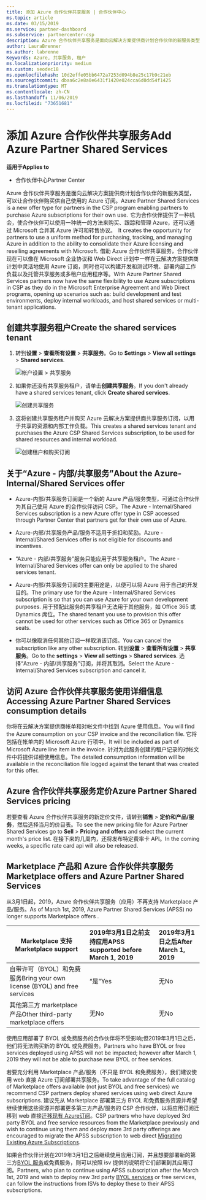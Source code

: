 ```yaml
---
title: 添加 Azure 合作伙伴共享服务 | 合作伙伴中心
ms.topic: article
ms.date: 03/15/2019
ms.service: partner-dashboard
ms.subservice: partnercenter-csp
description: Azure 合作伙伴共享服务是面向云解决方案提供商计划合作伙伴的新服务类型，可以让合作伙伴购买供自己使用的 Azure 订阅。
author: LauraBrenner
ms.author: labrenne
Keywords: Azure, 共享服务, 租户
ms.localizationpriority: medium
ms.custom: seodec18
ms.openlocfilehash: 10d2effe05bb6472a7253d094b8e25c17b9c21eb
ms.sourcegitcommit: dbaa6c2e8a0e6431f1420e024cca6d0dd54f1425
ms.translationtype: MT
ms.contentlocale: zh-CN
ms.lasthandoff: 11/06/2019
ms.locfileid: "73651681"
---
```

# <a name="add-azure-partner-shared-services"></a><span data-ttu-id="4f251-104">添加 Azure 合作伙伴共享服务</span><span class="sxs-lookup"><span data-stu-id="4f251-104">Add Azure Partner Shared Services</span></span>

<span data-ttu-id="4f251-105">**适用于**</span><span class="sxs-lookup"><span data-stu-id="4f251-105">**Applies to**</span></span>

-  <span data-ttu-id="4f251-106">合作伙伴中心</span><span class="sxs-lookup"><span data-stu-id="4f251-106">Partner Center</span></span>

<span data-ttu-id="4f251-107">Azure 合作伙伴共享服务是面向云解决方案提供商计划合作伙伴的新服务类型，可以让合作伙伴购买供自己使用的 Azure 订阅。</span><span class="sxs-lookup"><span data-stu-id="4f251-107">Azure Partner Shared Services is a new offer type for partners in the CSP program enabling partners to purchase Azure subscriptions for their own use.</span></span><span data-ttu-id="4f251-108">  它为合作伙伴提供了一种机会，使合作伙伴可以使用一种统一的方法来购买、跟踪和管理 Azure，还可以通过 Microsoft 合并其 Azure 许可和转售协议。</span><span class="sxs-lookup"><span data-stu-id="4f251-108">  It creates the opportunity for partners to use a uniform method for purchasing, tracking, and managing Azure in addition to the ability to consolidate their Azure licensing and reselling agreements with Microsoft.</span></span> <span data-ttu-id="4f251-109">借助 Azure 合作伙伴共享服务，合作伙伴现在可以像在 Microsoft 企业协议和 Web Direct 计划中一样在云解决方案提供商计划中灵活地使用 Azure 订阅，同时也可以构建开发和测试环境、部署内部工作负载以及托管共享服务或多租户应用程序等。</span><span class="sxs-lookup"><span data-stu-id="4f251-109">With Azure Partner Shared Services partners now have the same flexibility to use Azure subscriptions in CSP as they do in the Microsoft Enterprise Agreement and Web Direct programs, opening up scenarios such as:  build development and test environments, deploy internal workloads, and host shared services or multi-tenant applications.</span></span>  

## <a name="create-the-shared-services-tenant"></a><span data-ttu-id="4f251-110">创建共享服务租户</span><span class="sxs-lookup"><span data-stu-id="4f251-110">Create the shared services tenant</span></span>

1. <span data-ttu-id="4f251-111">转到**设置** > **查看所有设置** > **共享服务**。</span><span class="sxs-lookup"><span data-stu-id="4f251-111">Go to **Settings** > **View all settings** > **Shared services**.</span></span>

    ![**帐户设置** > **共享服务**](images/sharedservices2.png)

2. <span data-ttu-id="4f251-113">如果你还没有共享服务租户，请单击**创建共享服务**。</span><span class="sxs-lookup"><span data-stu-id="4f251-113">If you don't already have a shared services tenant, click **Create shared services**.</span></span>

    ![创建共享服务](images/sharedservices3.png)

3. <span data-ttu-id="4f251-115">这将创建共享服务租户并购买 Azure 云解决方案提供商共享服务订阅，以用于共享的资源和内部工作负载。</span><span class="sxs-lookup"><span data-stu-id="4f251-115">This creates a shared services tenant and purchases the Azure CSP Shared Services subscription, to be used for shared resources and internal workload.</span></span>

    ![创建租户和购买订阅](images/sharedservices5.png)

## <a name="about-the-azure--internalshared-services-offer"></a><span data-ttu-id="4f251-117">关于“Azure - 内部/共享服务”</span><span class="sxs-lookup"><span data-stu-id="4f251-117">About the Azure- Internal/Shared Services offer</span></span>

- <span data-ttu-id="4f251-118">Azure-内部/共享服务订阅是一个新的 Azure 产品/服务类型，可通过合作伙伴为其自己使用 Azure 的合作伙伴访问 CSP。</span><span class="sxs-lookup"><span data-stu-id="4f251-118">The Azure - Internal/Shared Services subscription is a new Azure offer type in CSP accessed through Partner Center that partners get for their own use of Azure.</span></span> 

- <span data-ttu-id="4f251-119">Azure-内部/共享服务产品/服务不适用于折扣和奖励。</span><span class="sxs-lookup"><span data-stu-id="4f251-119">Azure - Internal/Shared Services offer is not eligible for discounts and incentives.</span></span>

- <span data-ttu-id="4f251-120">“Azure - 内部/共享服务”服务只能应用于共享服务租户。</span><span class="sxs-lookup"><span data-stu-id="4f251-120">The Azure - Internal/Shared Services offer can only be applied to the shared services tenant.</span></span>

- <span data-ttu-id="4f251-121">Azure-内部/共享服务订阅的主要用途是，以便可以将 Azure 用于自己的开发目的。</span><span class="sxs-lookup"><span data-stu-id="4f251-121">The primary use for the Azure - Internal/Shared Services subscription is so that you can use Azure for your own development purposes.</span></span> <span data-ttu-id="4f251-122">用于预配此服务的共享租户无法用于其他服务，如 Office 365 或 Dynamics 席位。</span><span class="sxs-lookup"><span data-stu-id="4f251-122">The shared tenant you use to provision this offer cannot be used for other services such as Office 365 or Dynamics seats.</span></span> 

- <span data-ttu-id="4f251-123">你可以像取消任何其他订阅一样取消该订阅。</span><span class="sxs-lookup"><span data-stu-id="4f251-123">You can cancel the subscription like any other subscription.</span></span> <span data-ttu-id="4f251-124">转到**设置** > **查看所有设置** > **共享服务**。</span><span class="sxs-lookup"><span data-stu-id="4f251-124">Go to the **settings** > **View all settings** > **Shared services**.</span></span> <span data-ttu-id="4f251-125">选择“Azure - 内部/共享服务”订阅，并将其取消。</span><span class="sxs-lookup"><span data-stu-id="4f251-125">Select the Azure - Internal/Shared Services subscription and cancel it.</span></span>

## <a name="accessing-azure-partner-shared-services-consumption-details"></a><span data-ttu-id="4f251-126">访问 Azure 合作伙伴共享服务使用详细信息</span><span class="sxs-lookup"><span data-stu-id="4f251-126">Accessing Azure Partner Shared Services consumption details</span></span>

<span data-ttu-id="4f251-127">你将在云解决方案提供商帐单和对帐文件中找到 Azure 使用信息。</span><span class="sxs-lookup"><span data-stu-id="4f251-127">You will find the Azure consumption on your CSP invoice and the reconciliation file.</span></span> <span data-ttu-id="4f251-128">它将包括在帐单内的 Microsoft Azure 行项中。</span><span class="sxs-lookup"><span data-stu-id="4f251-128">It will be included as part of Microsoft Azure line item in the invoice.</span></span> <span data-ttu-id="4f251-129">针对为此服务创建的租户记录的对帐文件中将提供详细使用信息。</span><span class="sxs-lookup"><span data-stu-id="4f251-129">The detailed consumption information will be available in the reconciliation file logged against the tenant that was created for this offer.</span></span> 

## <a name="azure-partner-shared-services-pricing"></a><span data-ttu-id="4f251-130">Azure 合作伙伴共享服务定价</span><span class="sxs-lookup"><span data-stu-id="4f251-130">Azure Partner Shared Services pricing</span></span>

<span data-ttu-id="4f251-131">若要查看 Azure 合作伙伴共享服务的新定价文件，请转到**销售** > **定价和产品/服务**，然后选择当月的价目表。</span><span class="sxs-lookup"><span data-stu-id="4f251-131">To see the new pricing file for Azure Partner Shared Services go to **Sell** > **Pricing and offers** and select the current month's price list.</span></span> <span data-ttu-id="4f251-132">在接下来的几周内，还将发布特定费率卡 API。</span><span class="sxs-lookup"><span data-stu-id="4f251-132">In the coming weeks, a specific rate card api will also be released.</span></span>

## <a name="marketplace-offers-and-azure-partner-shared-services"></a><span data-ttu-id="4f251-133">Marketplace 产品和 Azure 合作伙伴共享服务</span><span class="sxs-lookup"><span data-stu-id="4f251-133">Marketplace offers and Azure Partner Shared Services</span></span>

<span data-ttu-id="4f251-134">从3月1日起，2019，Azure 合作伙伴共享服务（应用）不再支持 Marketplace 产品/服务。</span><span class="sxs-lookup"><span data-stu-id="4f251-134">As of March 1st, 2019, Azure Partner Shared Services (APSS) no longer supports Marketplace offers .</span></span>   

|<span data-ttu-id="4f251-135">**Marketplace 支持**</span><span class="sxs-lookup"><span data-stu-id="4f251-135">**Marketplace support**</span></span>   |<span data-ttu-id="4f251-136">**2019年3月1日之前支持应用**</span><span class="sxs-lookup"><span data-stu-id="4f251-136">**APSS supported before March 1, 2019**</span></span>|<span data-ttu-id="4f251-137">**2019年3月1日之后**</span><span class="sxs-lookup"><span data-stu-id="4f251-137">**After March 1, 2019**</span></span>|
|---------------------------|:----------------------------|:-------------------|
|<span data-ttu-id="4f251-138">自带许可（BYOL）和免费服务</span><span class="sxs-lookup"><span data-stu-id="4f251-138">Bring your own license (BYOL) and free services</span></span>   | <span data-ttu-id="4f251-139">“是”</span><span class="sxs-lookup"><span data-stu-id="4f251-139">Yes</span></span>   | <span data-ttu-id="4f251-140">无</span><span class="sxs-lookup"><span data-stu-id="4f251-140">No</span></span>|
|<span data-ttu-id="4f251-141">其他第三方 marketplace 产品</span><span class="sxs-lookup"><span data-stu-id="4f251-141">Other third-party marketplace offers</span></span>   | <span data-ttu-id="4f251-142">无</span><span class="sxs-lookup"><span data-stu-id="4f251-142">No</span></span>   |<span data-ttu-id="4f251-143">无</span><span class="sxs-lookup"><span data-stu-id="4f251-143">No</span></span>|


<span data-ttu-id="4f251-144">使用应用部署了 BYOL 或免费服务的合作伙伴将不受影响;但2019年3月1日之后，他们将无法购买新的 BYOL 或免费服务。</span><span class="sxs-lookup"><span data-stu-id="4f251-144">Partners who have BYOL or free services deployed using APSS will not be impacted; however after  March 1, 2019 they will not be able to purchase new BYOL or free services.</span></span> 

<span data-ttu-id="4f251-145">若要充分利用 Marketplace 产品/服务（不只是 BYOL 和免费服务），我们建议使用 web 直接 Azure 订阅部署共享服务。</span><span class="sxs-lookup"><span data-stu-id="4f251-145">To take advantage of the full catalog of Marketplace offers available (not just BYOL and free services) we recommend CSP partners deploy shared services using web direct Azure subscriptions.</span></span>  <span data-ttu-id="4f251-146">建议先从 Marketplace 部署第三方 BYOL 和免费服务资源并希望继续使用这些资源并部署更多第三方产品/服务的 CSP 合作伙伴，以将应用订阅迁移到 web 直接[迁移现有 Azure订阅](https://docs.microsoft.com/azure/cloud-solution-provider/migration/migration#migrating-existing-azure-subscriptions)。</span><span class="sxs-lookup"><span data-stu-id="4f251-146">CSP partners who have deployed 3rd party BYOL and free service resources from the Marketplace previously and wish to continue using them and deploy more 3rd party offerings are encouraged to migrate the APSS subscription to web direct [Migrating Existing Azure Subscriptions](https://docs.microsoft.com/azure/cloud-solution-provider/migration/migration#migrating-existing-azure-subscriptions).</span></span>

<span data-ttu-id="4f251-147">如果合作伙伴计划在2019年3月1日之后继续使用应用订阅，并且想要部署新的第三方[BYOL 服务](https://azuremarketplace.microsoft.com/marketplace/apps?filters=byol)或免费服务，则可以按照 isv 提供的说明将它们部署到其应用订阅。</span><span class="sxs-lookup"><span data-stu-id="4f251-147">Partners, who plan to continue using APSS subscription after the March 1st, 2019 and wish to deploy new 3rd party [BYOL services](https://azuremarketplace.microsoft.com/marketplace/apps?filters=byol) or free services, can follow the instructions from ISVs to deploy these to their APSS subscriptions.</span></span>

